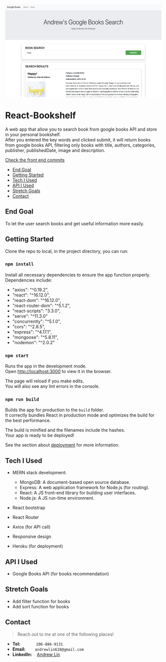 <img src="client/src/images/screenshot.png" height=300px alt="Screenshot"></img>

# React-Bookshelf
A web app that allow you to search book from google books API and store in your personal bookshelf.<br />
After you entered the key words and clicked submit, it will return books from google books API, filtering only books with title, authors, categories, publisher, publishedDate, image and description.

[Check the front end commits](https://github.com/andrewlin618/React-Book-Search)


- [End Goal](#end-goal)
- [Getting Started](#getting-started)
- [Tech I Used](#tech-i-used)
- [API I Used](#api-i-used)
- [Stretch Goals](#stretch-goals)
- [Contact](#contact)

## End Goal
To let the user search books and get useful information more easily.

## Getting Started
Clone the repo to local, in the project directory, you can run:

### `npm install`

Install all necessary dependencies to ensure the app function properly.
Dependencies include:
- "axios": "^0.19.2",
- "react": "^16.12.0",
- "react-dom": "^16.12.0",
- "react-router-dom": "^5.1.2",
- "react-scripts": "3.3.0",
-  "serve": "^11.3.0"
-  "concurrently": "^5.1.0",
-  "cors": "^2.8.5",
-  "express": "^4.17.1",
-  "mongoose": "^5.8.11",
-  "nodemon": "^2.0.2"

### `npm start`

Runs the app in the development mode.<br />
Open [http://localhost:3000](http://localhost:3000) to view it in the browser.

The page will reload if you make edits.<br />
You will also see any lint errors in the console.

### `npm run build`

Builds the app for production to the `build` folder.<br />
It correctly bundles React in production mode and optimizes the build for the best performance.

The build is minified and the filenames include the hashes.<br />
Your app is ready to be deployed!

See the section about [deployment](https://facebook.github.io/create-react-app/docs/deployment) for more information.

## Tech I Used
* MERN stack development:
  -  MongoDB: A document-based open source database.
  -  Express: A web application framework for Node.js (for routing).
  -  React: A JS front-end library for building user interfaces.
  -  Node.js: A JS run-time environment.
  
* React bootstrap
* React Router
* Axios (for API call)
* Responsive design
* Heroku (for deployment)


## API I Used
- Google Books API (for books recommendation)

## Stretch Goals
- Add filter function for books
- Add sort function for books

## Contact

> Reach out to me at one of the following places!

- **Tel:**      &nbsp; &nbsp; &nbsp; &nbsp; &nbsp; &nbsp; `206-886-9131`
- **Email:**    &ensp; &nbsp; &nbsp; `andrewlin618@gmail.com`
- **LinkedIn:** &nbsp;&nbsp; [Andrew Lin](https://www.linkedin.com/in/andrewlin618)



